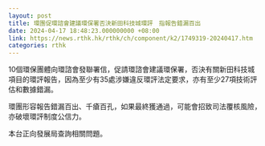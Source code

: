 ```yaml
---
layout: post
title: 環團促環諮會建議環保署否決新田科技城環評　指報告錯漏百出
date: 2024-04-17 18:48:23.000000000 +08:00
link: https://news.rthk.hk/rthk/ch/component/k2/1749319-20240417.htm
categories: rthk
---
```


10個環保團體向環諮會發聯署信，促請環諮會建議環保署，否決有關新田科技城項目的環評報告，因為至少有35處涉嫌違反環評法定要求，亦有至少27項技術評估和數據錯漏。

環團形容報告錯漏百出、千瘡百孔，如果最終獲通過，可能會招致司法覆核風險，亦破壞環評制度公信力。

本台正向發展局查詢相關問題。
